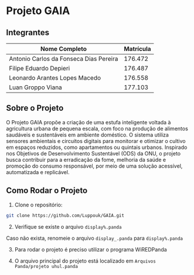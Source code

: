 # Projeto GAIA

## Integrantes

| Nome Completo                          | Matrícula |
|----------------------------------------|-----------|
| Antonio Carlos da Fonseca Dias Pereira |  176.472  |
| Filipe Eduardo Depieri                 |  176.487  |
| Leonardo Arantes Lopes Macedo          |  176.558  |
| Luan Groppo Viana                      |  177.103  |

## Sobre o Projeto

O Projeto GAIA propõe a criação de uma estufa inteligente voltada à agricultura urbana de pequena escala, com foco na produção de alimentos saudáveis e sustentáveis em ambiente doméstico. O sistema utiliza sensores ambientais e circuitos digitais para monitorar e otimizar o cultivo em espaços reduzidos, como apartamentos ou quintais urbanos. Inspirado nos Objetivos de Desenvolvimento Sustentável (ODS) da ONU, o projeto busca contribuir para a erradicação da fome, melhoria da saúde e promoção do consumo responsável, por meio de uma solução acessível, automatizada e replicável.

## Como Rodar o Projeto

1. Clone o repositório:

```bash
git clone https://github.com/Luppouk/GAIA.git
```
2. Verifique se existe o arquivo ```display%.panda```

Caso não exista, renomeie o arquivo ```display_.panda``` para ```display%.panda```

3. Para rodar o projeto é preciso utilizar o programa WiREDPanda

4. O arquivo principal do projeto está localizado em ```Arquivos Panda/projeto uhul.panda```